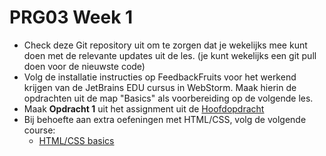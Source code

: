 # PRG03 Week 1

- Check deze Git repository uit om te zorgen dat je wekelijks mee kunt doen met de relevante updates uit de les. (je
  kunt wekelijks een git pull doen voor de nieuwste code)
- Volg de installatie instructies op FeedbackFruits voor het werkend krijgen van de JetBrains EDU cursus in WebStorm.
  Maak hierin de opdrachten uit de map "Basics" als voorbereiding op de volgende les.
- Maak **Opdracht 1** uit het assignment uit de [Hoofdopdracht](../assignment)
- Bij behoefte aan extra oefeningen met HTML/CSS, volg de volgende course:
    - [HTML/CSS basics](https://www.pluralsight.com/interactive-courses/html-css-basic-website)
